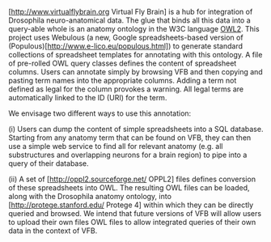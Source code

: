 [http://www.virtualflybrain.org Virtual Fly Brain] is a hub for integration of Drosophila neuro-anatomical data.  The glue that binds all this data into a query-able whole is an anatomy ontology in the W3C language [OWL2](http://www.w3.org/TR/owl2-primer/). This project uses Webulous (a new, Google spreadsheets-based version of (Populous)[http://www.e-lico.eu/populous.html]) to generate standard collections of spreadsheet templates for annotating with this ontology.  A file of pre-rolled OWL query classes defines the content of spreadsheet columns.  Users can annotate simply by browsing VFB and then copying and pasting term names into the appropriate columns.  Adding a term not defined as legal for the column provokes a warning.  All legal terms are automatically linked to the ID (URI) for the term.

We envisage two different ways to use this annotation: 

(i) Users can dump the content of simple spreadsheets into a SQL database.  Starting from any anatomy term that can be found on VFB, they can then use a simple web service to find all for relevant anatomy (e.g. all substructures and overlapping neurons for a brain region) to pipe into a query of their database. 

(ii)  A set of [http://oppl2.sourceforge.net/ OPPL2] files defines conversion of these spreadsheets into OWL.  The resulting OWL files can be loaded, along with the Drosophila anatomy ontology, into [http://protege.stanford.edu/ Protege 4] within which they can be directly queried and browsed.  We intend that future versions of VFB will allow users to upload their own files OWL files to allow integrated queries of their own data in the context of VFB. 
